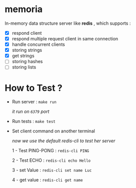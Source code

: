 # memoria

In-memory data structure server like **redis** , which supports :

- [x] respond client
- [x] respond multiple request client in same connection
- [x] handle concurrent clients
- [X] storing strings
- [X] get strings
- [ ] storing hashes
- [ ] storing lists

# How to Test ?

- Run server : ```make run```

	*it run on ```6379``` port*

- Run tests :  ```make test```

- Set client command on another terminal

	*now we use the default redis-cli to test her server*

	1 - Test PING-PONG : ```redis-cli PING```

	2 - Test ECHO : ```redis-cli echo Hello```

	3 - set Value : ```redis-cli set name Luc```

	4 - get value : ```redis-cli get name```
